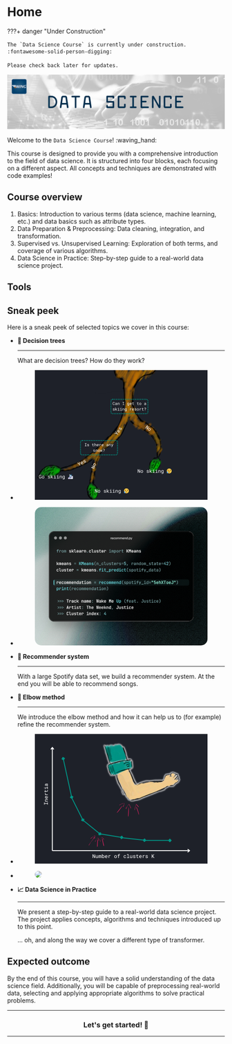 # Home
???+ danger "Under Construction"

    The `Data Science Course` is currently under construction. 
    :fontawesome-solid-person-digging:

    Please check back later for updates.

![header](../assets/header/ds.png)

Welcome to the `Data Science Course`! :waving_hand:

This course is designed to provide you with a comprehensive introduction to the
field of data science. It is structured into four blocks, each focusing on a
different aspect. All concepts and techniques are demonstrated with code
examples!

## Course overview

1. Basics: Introduction to various terms (data science, machine learning, etc.)
   and data basics such as attribute types.
2. Data Preparation & Preprocessing: Data cleaning, integration, and 
   transformation.
3. Supervised vs. Unsupervised Learning: Exploration of both terms, and 
   coverage of various algorithms.
4. Data Science in Practice: Step-by-step guide to a real-world data science 
   project.

## Tools

## Sneak peek

Here is a sneak peek of selected topics we cover in this course:

<div class="grid cards" markdown>

-   __:deciduous_tree: Decision trees__ 

    --- 
    
    What are decision trees? How do they work?

-   <figure markdown="span">
        <img src="/assets/data-science/algorithms/tree.png">
    </figure>

-   <figure markdown="span">
        <img 
            src="/assets/data-science/index/spotify-snippet.png" 
            style="border-radius: 15px;"
        >
    </figure>

-   __:musical_note: Recommender system__ 

    --- 
    
    With a large Spotify data set, we build a recommender system. At the end
    you will be able to recommend songs.

-   __:mechanical_arm: Elbow method__ 

    --- 
    
    We introduce the elbow method and how it can help us to (for example) 
    refine the recommender system.
 
-   <figure markdown="span">
        <img src="/assets/data-science/algorithms/clustering/elbow-method.png">
    </figure>

-   <figure markdown="span">
        <img 
            src="https://static1.cbrimages.com/wordpress/wp-content/uploads/2023/12/split-images-of-transformers-anime.jpg" 
            style="border-radius: 15px;"
        >
    </figure>

-   __:chart_with_upwards_trend: Data Science in Practice__ 

    ---

    We present a step-by-step guide to a real-world data science project. 
    The project applies concepts, algorithms and techniques introduced up to 
    this point.

    ... oh, and along the way we cover a different type of transformer.

</div>

## Expected outcome

By the end of this course, you will have a solid understanding of the data
science field. Additionally, you will be capable of preprocessing real-world
data, selecting and applying appropriate algorithms to solve practical
problems.

---

<div style="text-align: center">
    <h3>Let's get started! 🚀</h3>
</div>

---